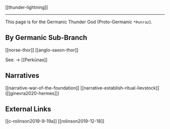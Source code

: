 [[thunder-lightning]]

----

This page is for the Germanic Thunder God (Proto-Germanic `*Þunraz`).

## By Germanic Sub-Branch
[[norse-thor]]
[[anglo-saxon-thor]]




See:
	→ [[Perkūnas]]
## Narratives
[[narrative-war-of-the-foundation]]
[[narrative-establish-ritual-lievstock]] ([[ginevra2020-hermes]])


## External Links
[[c-rolinson2019-9-19a]]
[[rolinson2019-12-18]]